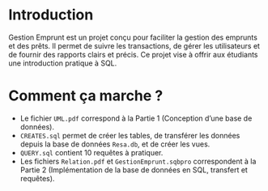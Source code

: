# Introduction
Gestion Emprunt est un projet conçu pour faciliter la gestion des emprunts et des prêts. Il permet de suivre les transactions, de gérer les utilisateurs et de fournir des rapports clairs et précis. Ce projet vise à offrir aux étudiants une introduction pratique à SQL.

# Comment ça marche ?
- Le fichier `UML.pdf` correspond à la Partie 1 (Conception d’une base de données).
- `CREATES.sql` permet de créer les tables, de transférer les données depuis la base de données `Resa.db`, et de créer les vues.
- `QUERY.sql` contient 10 requêtes à pratiquer.
- Les fichiers `Relation.pdf` et `GestionEmprunt.sqbpro` correspondent à la Partie 2 (Implémentation de la base de données en SQL, transfert et requêtes).
